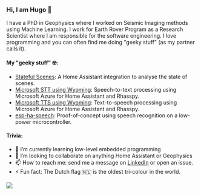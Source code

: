 ### Hi, I am Hugo 👋

I have a PhD in Geophysics where I worked on Seismic Imaging methods using Machine Learning. I work for Earth Rover Program as a Research Scientist where I am responsible for the software engineering. I love programming and you can often find me doing "geeky stuff" (as my partner calls it).

#### My "geeky stuff" 🤓:
- [Stateful Scenes](https://github.com/hugobloem/stateful_scenes): A Home Assistant integration to analyse the state of scenes.
- [Microsoft STT using Wyoming](https://github.com/hugobloem/wyoming-microsoft-stt): Speech-to-text processing using Microsoft Azure for Home Assistant and Rhasspy.
- [Microsoft TTS using Wyoming](https://github.com/hugobloem/wyoming-microsoft-stt): Text-to-speech processing using Microsoft Azure for Home Assistant and Rhasspy.
- [esp-ha-speech](https://github.com/hugobloem/esp-ha-speech): Proof-of-concept using speech recognition on a low-power microcontroller.

#### Trivia:
- 🌱 I’m currently learning low-level embedded programming
- 👯 I’m looking to collaborate on anything Home Assistant or Geophysics
- 📫 How to reach me: send me a message on [LinkedIn](https://linkedin.com/in/hugobloem) or open an issue. 
- ⚡ Fun fact: The Dutch flag 🇳🇱 is the oldest tri-colour in the world. 

![](https://hit.yhype.me/github/profile?user_id=42470993)
<!--
**hugobloem/hugobloem** is a ✨ _special_ ✨ repository because its `README.md` (this file) appears on your GitHub profile.

Here are some ideas to get you started:

- 🔭 I’m currently working on ...
- 🌱 I’m currently learning ...
- 👯 I’m looking to collaborate on ...
- 🤔 I’m looking for help with ...
- 💬 Ask me about ...
- 📫 How to reach me: ...
- 😄 Pronouns: ...
- ⚡ Fun fact: ...
-->
